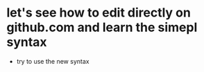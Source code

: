 # let's see how to edit directly on github.com and learn the simepl syntax

- try to use the new syntax
